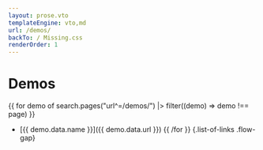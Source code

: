 ```yaml
---
layout: prose.vto
templateEngine: vto,md
url: /demos/
backTo: / Missing.css
renderOrder: 1
---
```


<main>

# Demos

{{ for demo of search.pages("url^=/demos/") |> filter((demo) => demo !== page) }}
 - [{{ demo.data.name }}]({{ demo.data.url }})
{{ /for }}
{.list-of-links .flow-gap}

</main>
